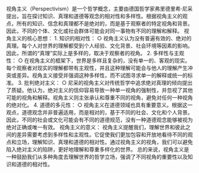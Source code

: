 视角主义（Perspectivism）是一个哲学概念，主要由德国哲学家弗里德里希·尼采提出，旨在探讨知识、真理和道德等观念的相对性和多样性。根据视角主义的观点，所有的知识、信念和真理都不是绝对的，而是基于观察者的特定视角和背景。因此，不同的个体、文化或社会群体可能会对同一事物有不同的理解和解释。
视角主义的核心思想：
	1. 知识的相对性：
		○ 视角主义认为没有普遍有效的、绝对的真理。每个人对世界的理解都受到个人经验、文化背景、社会环境等因素的影响。因此，所谓的“真理”实际上是多样的，取决于观察者的视角。
	2. 多样性与主观性：
		○ 在视角主义的框架下，世界是多样且复杂的，没有单一的、客观的现实。每个观察者对现实的理解都带有主观性，并且这种理解可能会与他人的理解产生冲突或差异。视角主义接受并强调这种多样性，而不试图寻求单一的解释或统一的标准。
	3. 批判绝对主义：
		○ 尼采的视角主义对传统哲学中追求绝对真理的倾向提出了质疑。他认为，绝对主义的信仰容易导致一种单一视角的强制性，并忽视了其他可能的视角和解释。视角主义则主张承认和尊重不同的视角，避免对任何一种视角的绝对化。
	4. 道德的多元性：
		○ 视角主义在道德领域也具有重要意义。根据这一观点，道德观念并非普遍适用，而是相对的，基于不同的社会、文化和个人背景。因此，不同的社会或文化可能会有不同的道德规范，没有一种道德观念能够被视为绝对正确或唯一有效。
视角主义的意义：
视角主义提醒我们，理解世界和彼此之间的差异需要考虑到多样性和主观性。它促使我们更加包容和开放地看待不同的观点和立场，理解知识、真理和道德的相对性。通过视角主义的视角，我们可以避免陷入绝对主义的陷阱，更好地理解和尊重多样化的世界。
总的来说，视角主义是一种鼓励我们从多种角度去理解世界的哲学立场，强调了不同视角的重要性以及知识和道德的相对性。
